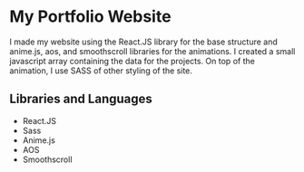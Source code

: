 # My Portfolio Website
I made my website using the React.JS library for the base structure and anime.js, aos, and smoothscroll libraries for the animations. I created a small javascript array containing the data for the projects. On top of the animation, I use SASS of other styling of the site.

## Libraries and Languages 
* React.JS
* Sass
* Anime.js
* AOS
* Smoothscroll